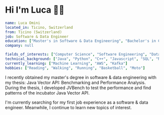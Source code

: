 # Hi I'm Luca 👋🏼

```yaml
name: Luca Omini
located_in: Ticino, Switzerland
from: Ticino (Switzerland)
job: Software & Data Engineer
education: ["Master's in Software & Data Engineering", "Bachelor's in Computer Science"]
company: null

fields_of_interests: ["Computer Science", "Software Engineering", "Data Engineering", "Machine Learning", "Artificial Intelligence", "Robotics"]
technical_background: ["Java", "Python", "C++", "Javascript", "SQL", "NOSQL", "Spring Boot", "Machine Learning"]
currently_learning: ["Machine Learning", "AWS", "Kafka"]
hobbies: ["Reading", "Walking", "Running", "Basketball", "Moto"]
```

I recently obtained my master's degree in software & data engineering with my thesis: Java Vector API: Benchmarking and Performance Analysis. During the thesis, I developed JVBench to test the performance and find patterns of the incubator Java Vector API.

I'm currently searching for my first job experience as a software & data engineer. Meanwhile, I continue to learn new topics of interest.
